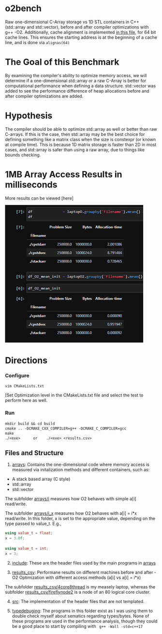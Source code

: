 # o2bench
Raw one-dimensional C-Array storage vs 1D STL containers in C++ (std::array and std::vector), before and after compiler optimizations with g++ -O2.
Additionally, cache alignment is implemented [in this file](https://github.com/tommygorham/o2bench/blob/main/arrays/i/stdarr_aligned.cpp), for 64 bit cache lines. 
This ensures the starting address is at the beginning of a cache line, and is done via `alignas(64)` 

# The Goal of this Benchmark 
By examining the compiler's ability to optimize memory access, we will determine if a one-dimensional std::array or a raw C-Array is better for computational performance when defining a data structure. std::vector was added to see the performance difference of heap allocations before and after compiler optimizations are added. 

# Hypothesis 
The compiler should be able to optimize std::array as well or better than raw C-arrays. If this is the case, then std::array may be the best choice for defining something like a matrix class when the size is constexpr (or known at compile time). This is because 1D matrix storage is faster than 2D in most cases, and std::array is safer than using a raw array, due to things like bounds checking.  

# 1MB Array Access Results in milliseconds

More results can be viewed [here]

<img src = "https://github.com/tommygorham/o2bench/blob/main/arrays/results_csv/quickview.png" />

# Directions 

### Configure

```
vim CMakeLists.txt 
```
[Set Optimization level in the CMakeLists.txt file and select the test to perform here as well. 

### Run 

```
mkdir build && cd build 
cmake .. -DCMAKE_CXX_COMPILER=g++ -DCMAKE_C_COMPILER=gcc 
make 
./<exe>      or    ./<exe> <results.csv> 
```

## Files and Structure

1. [arrays](https://github.com/tommygorham/o2bench/tree/main/arrays): Contains the one-dimensional code where memory access is measured via initalization methods and different containers, such as: 

* A stack based array (C style) 
* std::array
* std::vector

The subfolder [arrays/i](https://github.com/tommygorham/o2bench/tree/main/arrays/i) measures how O2 behaves with simple a[i] read/write. 

The subfolder [arrays/i_x](https://github.com/tommygorham/o2bench/tree/main/arrays/i_x) measures how O2 behaves with a[i] = i*x read/write. 
In this folder, x is set to the appropriate value, depending on the type passed to value_t. 
E.g., 

```CPP 
using value_t = float; 
x = 3.0f;

using value_t = int; 
x = 3; 
```

2. [include](https://github.com/tommygorham/o2bench/tree/main/include): These are the header files used by the main programs in [arrays](https://github.com/tommygorham/o2bench/tree/main/arrays)

3. [results_csv](https://github.com/tommygorham/o2bench/tree/main/results_csv): Performane results on different machines before and after -O2 Optimization with different access methods (a[i] vs a[i] = i*x) 

The subfolder [results_csv/4core8thread](https://github.com/tommygorham/o2bench/tree/main/results_csv/4core8thread) is my measely laptop, whereas the subfolder [results_csv/fireflynode2](https://github.com/tommygorham/o2bench/tree/main/results_csv/fireflynode2) is a node of an 80 logical core cluster. 

4. [src](https://github.com/tommygorham/o2bench/tree/main/src):  The implementation of the header files that are not templated. 

5. [typedebuging](https://github.com/tommygorham/o2bench/tree/main/typedebugging): The programs in this folder exist as I was using them to double check myself  about sematics regarding types/bytes. None of these programs are used in the performance analysis, though they could be a good place to start by compiling with 
         ``` 
         g++ -Wall -std=c++17 
         ```

